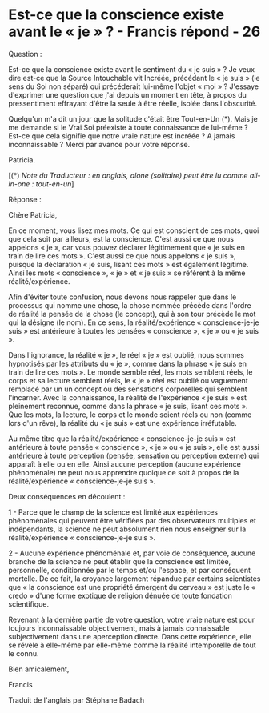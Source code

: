 #  Est-ce que la conscience existe avant le « je » ? - Francis répond - 26 




 









 






































Question :&nbsp;





  



 






















Est-ce que la conscience existe avant le sentiment du &laquo; je suis &raquo; ? Je veux dire est-ce que la Source Intouchable vit Incr&eacute;&eacute;e, pr&eacute;c&eacute;dant le &laquo; je suis &raquo; (le sens du Soi non s&eacute;par&eacute;) qui pr&eacute;c&eacute;derait lui-m&ecirc;me l'objet &laquo; moi &raquo; ? J'essaye d'exprimer une question que j'ai depuis un moment en t&ecirc;te, &agrave; propos du pressentiment effrayant d'&ecirc;tre la seule &agrave; &ecirc;tre r&eacute;elle, isol&eacute;e dans l'obscurit&eacute;.&nbsp;














 


























Quelqu'un m'a dit un jour que la solitude c'&eacute;tait &ecirc;tre Tout-en-Un (*). Mais je me demande si le Vrai Soi pr&eacute;existe &agrave; toute connaissance de lui-m&ecirc;me ? Est-ce que cela signifie que notre vraie nature est incr&eacute;&eacute;e ? A jamais inconnaissable ? Merci par avance pour votre r&eacute;ponse.





  














 


























Patricia.





  














 


























[(*) _Note du Traducteur : en anglais, alone (solitaire) peut &ecirc;tre lu comme all-in-one : tout-en-un_]&nbsp;





  














 


























R&eacute;ponse :&nbsp;





  














 


























Ch&egrave;re Patricia,&nbsp;





  














 


























En ce moment, vous lisez mes mots. Ce qui est conscient de ces mots, quoi que cela soit par ailleurs, est la conscience. C'est aussi ce que nous appelons &laquo; je &raquo;, car vous pouvez d&eacute;clarer l&eacute;gitimement que &laquo; je suis en train de lire ces mots &raquo;. C'est aussi ce que nous appelons &laquo; je suis &raquo;, puisque la d&eacute;claration &laquo; je suis, lisant ces mots &raquo; est &eacute;galement l&eacute;gitime. Ainsi les mots &laquo; conscience &raquo;, &laquo; je &raquo; et &laquo; je suis &raquo; se r&eacute;f&egrave;rent &agrave; la m&ecirc;me r&eacute;alit&eacute;/exp&eacute;rience.




  













 





















Afin d'&eacute;viter toute confusion, nous devons nous rappeler que dans le processus qui nomme une chose, la chose nomm&eacute;e pr&eacute;c&egrave;de dans l'ordre de r&eacute;alit&eacute; la pens&eacute;e de la chose (le concept), qui &agrave; son tour pr&eacute;c&egrave;de le mot qui la d&eacute;signe (le nom). En ce sens, la r&eacute;alit&eacute;/exp&eacute;rience &laquo; conscience-je-je suis &raquo; est ant&eacute;rieure &agrave; toutes les pens&eacute;es &laquo; conscience &raquo;, &laquo; je &raquo; ou &laquo; je suis &raquo;.











 
  












 





















Dans l'ignorance, la r&eacute;alit&eacute; &laquo; je &raquo;, le r&eacute;el &laquo; je &raquo; est oubli&eacute;, nous sommes hypnotis&eacute;s par les attributs du &laquo; je &raquo;, comme dans la phrase &laquo; je suis en train de lire ces mots &raquo;. Le monde semble r&eacute;el, les mots semblent r&eacute;els, le corps et sa lecture semblent r&eacute;els, le &laquo; je &raquo; r&eacute;el est oubli&eacute; ou vaguement remplac&eacute; par un un concept ou des sensations corporelles qui semblent l'incarner. Avec la connaissance, la r&eacute;alit&eacute; de l'exp&eacute;rience &laquo; je suis &raquo; est pleinement reconnue, comme dans la phrase &laquo; je suis, lisant ces mots &raquo;. Que les mots, la lecture, le corps et le monde soient r&eacute;els ou non (comme lors d'un r&ecirc;ve), la r&eacute;alit&eacute; du &laquo; je suis &raquo; est une exp&eacute;rience irr&eacute;futable.











 
  












 





















Au m&ecirc;me titre que la r&eacute;alit&eacute;/exp&eacute;rience &laquo; conscience-je-je suis &raquo; est ant&eacute;rieure &agrave; toute pens&eacute;e &laquo; conscience &raquo;, &laquo; je &raquo; ou &laquo; je suis &raquo;, elle est aussi ant&eacute;rieure &agrave; toute perception (pens&eacute;e, sensation ou perception externe) qui appara&icirc;t &agrave; elle ou en elle. Ainsi aucune perception (aucune exp&eacute;rience ph&eacute;nom&eacute;nale) ne peut nous apprendre quoique ce soit &agrave; propos de la r&eacute;alit&eacute;/exp&eacute;rience &laquo; conscience-je-je suis &raquo;.&nbsp;











 
  























Deux cons&eacute;quences en d&eacute;coulent :&nbsp;





 










 





















1 - Parce que le champ de la science est limit&eacute; aux exp&eacute;riences ph&eacute;nom&eacute;nales qui peuvent &ecirc;tre v&eacute;rifi&eacute;es par des observateurs multiples et ind&eacute;pendants, la science ne peut absolument rien nous enseigner sur la r&eacute;alit&eacute;/exp&eacute;rience &laquo; conscience-je-je suis &raquo;.











 
  












 





















2 - Aucune exp&eacute;rience ph&eacute;nom&eacute;nale et, par voie de cons&eacute;quence, aucune branche de la science ne peut &eacute;tablir que la conscience est limit&eacute;e, personnelle, conditionn&eacute;e par le temps et/ou l'espace, et par cons&eacute;quent mortelle. De ce fait, la croyance largement r&eacute;pandue par certains scientistes que &laquo; la conscience est une propri&eacute;t&eacute; &eacute;mergent du cerveau &raquo; est juste le &laquo; credo &raquo; d'une forme exotique de religion d&eacute;nu&eacute;e de toute fondation scientifique.











 
  












 





















Revenant &agrave; la derni&egrave;re partie de votre question, votre vraie nature est pour toujours inconnaissable objectivement, mais &agrave; jamais connaissable subjectivement dans une aperception directe. Dans cette exp&eacute;rience, elle se r&eacute;v&egrave;le &agrave; elle-m&ecirc;me par elle-m&ecirc;me comme la r&eacute;alit&eacute; intemporelle de tout le connu.











 
  












 





















Bien amicalement,











 
  












 





















Francis











 
  










Traduit de l'anglais par St&eacute;phane Badach&nbsp;








